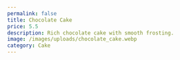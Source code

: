 ```yaml
---
permalink: false
title: Chocolate Cake
price: 5.5
description: Rich chocolate cake with smooth frosting.
image: /images/uploads/chocolate_cake.webp
category: Cake
---
```

